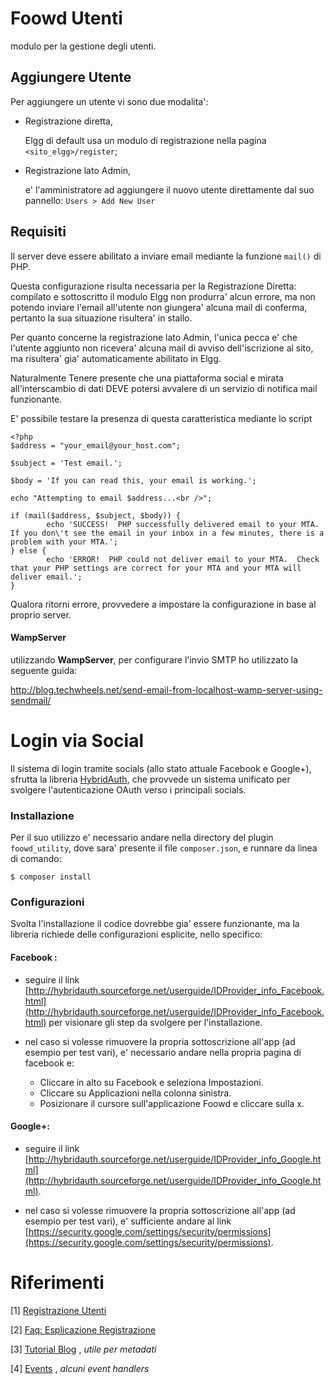 Foowd Utenti
============

modulo per la gestione degli utenti.



Aggiungere Utente
-----------------

Per aggiungere un utente vi sono due modalita':

- Registrazione diretta,

    Elgg di default usa un modulo di registrazione nella pagina `<sito_elgg>/register`;

- Registrazione lato Admin,

    e' l'amministratore ad aggiungere il nuovo utente direttamente dal suo pannello: `Users > Add New User`



Requisiti
---------

Il server deve essere abilitato a inviare email mediante la funzione `mail()` di PHP. 

Questa configurazione risulta necessaria per la Registrazione Diretta: compilato e sottoscritto il modulo Elgg non produrra' alcun errore, ma non potendo inviare l'email all'utente non giungera' alcuna mail di conferma, pertanto la sua situazione risultera' in stallo.

Per quanto concerne la registrazione lato Admin, l'unica pecca e' che l'utente aggiunto non ricevera' alcuna mail di avviso dell'iscrizione al sito, ma risultera' gia' automaticamente abilitato in Elgg.

Naturalmente Tenere presente che una piattaforma social e mirata all'interscambio di dati DEVE potersi avvalere di un servizio di notifica mail funzionante.

E' possibile testare la presenza di questa caratteristica mediante lo script
````
<?php
$address = "your_email@your_host.com";
 
$subject = 'Test email.';
 
$body = 'If you can read this, your email is working.';
 
echo "Attempting to email $address...<br />";
 
if (mail($address, $subject, $body)) {
        echo 'SUCCESS!  PHP successfully delivered email to your MTA.  If you don\'t see the email in your inbox in a few minutes, there is a problem with your MTA.';
} else {
        echo 'ERROR!  PHP could not deliver email to your MTA.  Check that your PHP settings are correct for your MTA and your MTA will deliver email.';
}
````

Qualora ritorni errore, provvedere a impostare la configurazione in base al proprio server.


#### WampServer
utilizzando **WampServer**, per configurare l'invio SMTP ho utilizzato la seguente guida: 

http://blog.techwheels.net/send-email-from-localhost-wamp-server-using-sendmail/



Login via  Social
=================

Il sistema di login tramite socials (allo stato attuale Facebook e Google+), sfrutta la libreria [HybridAuth](https://github.com/hybridauth/hybridauth), che provvede un sistema unificato per svolgere l'autenticazione OAuth verso i principali socials.

### Installazione

Per il suo utilizzo e' necessario andare nella directory del plugin `foowd_utility`, dove sara' presente il file `composer.json`, e runnare da linea di comando:

````
$ composer install
````

### Configurazioni

Svolta l'installazione il codice dovrebbe gia' essere funzionante, ma la libreria richiede delle configurazioni esplicite, nello specifico:

#### Facebook :

- seguire il link [http://hybridauth.sourceforge.net/userguide/IDProvider_info_Facebook.html](http://hybridauth.sourceforge.net/userguide/IDProvider_info_Facebook.html) per visionare gli step da svolgere per l'installazione.

- nel caso si volesse rimuovere la propria sottoscrizione all'app (ad esempio per test vari), e' necessario andare nella propria pagina di facebook e:
    + Cliccare  in alto su Facebook e seleziona Impostazioni.
    + Cliccare su Applicazioni nella colonna sinistra.
    + Posizionare il cursore sull'applicazione Foowd e cliccare sulla x.



#### Google+:

- seguire il link [http://hybridauth.sourceforge.net/userguide/IDProvider_info_Google.html](http://hybridauth.sourceforge.net/userguide/IDProvider_info_Google.html).

- nel caso si volesse rimuovere la propria sottoscrizione all'app (ad esempio per test vari), e' sufficiente andare al link [https://security.google.com/settings/security/permissions](https://security.google.com/settings/security/permissions).




Riferimenti
===========


[1] [Registrazione Utenti](http://learn.elgg.org/en/1.11/guides/actions.html?highlight=user%20registration#example-user-registration)

[2] [Faq: Esplicazione Registrazione](http://learn.elgg.org/en/1.11/appendix/faqs/general.html?highlight=user%20registration#how-does-registration-work)

[3] [Tutorial Blog](http://learn.elgg.org/en/1.11/tutorials/blog.html) , *utile per metadati*

[4] [Events](http://learn.elgg.org/en/latest/design/events.html) , *alcuni event handlers*
